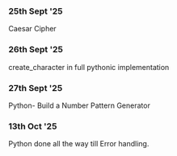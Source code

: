 ### 25th Sept '25

Caesar Cipher

### 26th Sept '25

create_character in full pythonic implementation

### 27th Sept '25

Python- Build a Number Pattern Generator

### 13th Oct '25

Python done all the way till Error handling.
